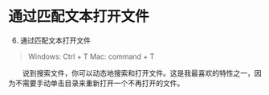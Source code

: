 # 通过匹配文本打开文件

6. 通过匹配文本打开文件

> Windows: Ctrl + T Mac: command + T

　　说到搜索文件，你可以动态地搜索和打开文件。这是我最喜欢的特性之一，因为不需要手动单击目录来重新打开一个不再打开的文件。
